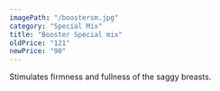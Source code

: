 ```yaml
---
imagePath: "/boostersm.jpg"
category: "Special Mix"
title: "Booster Special mix"
oldPrice: "121"
newPrice: "90"
---
```


Stimulates firmness and fullness of the saggy breasts.
